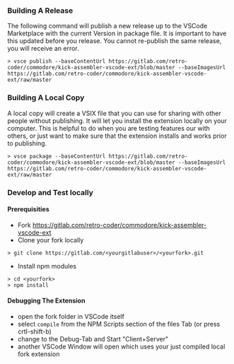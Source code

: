 ### Building A Release

The following command will publish a new release up to the VSCode Marketplace with the current Version in package file. It is important to have this updated before you release. You cannot re-publish the same release, you will receive an error.

```
> vsce publish --baseContentUrl https://gitlab.com/retro-coder/commodore/kick-assembler-vscode-ext/blob/master --baseImagesUrl https://gitlab.com/retro-coder/commodore/kick-assembler-vscode-ext/raw/master
```

### Building A Local Copy

A local copy will create a VSIX file that you can use for sharing with other people without publishing. It will let you install the extension locally on your computer. This is helpful to do when you are testing features our with others, or just want to make sure that the extension installs and works prior to publishing.

```
> vsce package --baseContentUrl https://gitlab.com/retro-coder/commodore/kick-assembler-vscode-ext/blob/master --baseImagesUrl https://gitlab.com/retro-coder/commodore/kick-assembler-vscode-ext/raw/master
```

### Develop and Test locally
#### Prerequisities
- Fork https://gitlab.com/retro-coder/commodore/kick-assembler-vscode-ext
- Clone your fork locally
```
> git clone https://gitlab.com/<yourgitlabuser>/<yourfork>.git
```
- Install npm modules
```
> cd <yourfork>
> npm install
```

#### Debugging The Extension

- open the fork folder in VSCode itself
- select `compile` from the NPM Scripts section of the files Tab (or press crtl-shift-b) 
- change to the Debug-Tab and Start "Client+Server"
- another VSCode Window will open which uses your just compiled local fork extension
 
